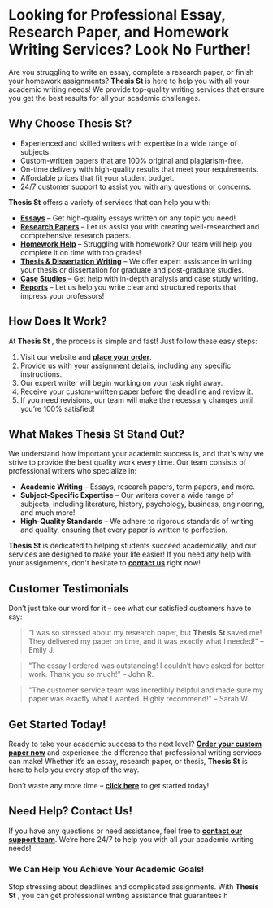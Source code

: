 # Looking for Professional Essay, Research Paper, and Homework Writing Services? Look No Further!

Are you struggling to write an essay, complete a research paper, or finish your homework assignments? **Thesis St** is here to help you with all your academic writing needs! We provide top-quality writing services that ensure you get the best results for all your academic challenges.

## Why Choose **Thesis St**?

- Experienced and skilled writers with expertise in a wide range of subjects.
- Custom-written papers that are 100% original and plagiarism-free.
- On-time delivery with high-quality results that meet your requirements.
- Affordable prices that fit your student budget.
- 24/7 customer support to assist you with any questions or concerns.

**Thesis St** offers a variety of services that can help you with:

- [**Essays**](https://tinyurl.com/topessay?keyword=thesis+st) – Get high-quality essays written on any topic you need!
- [**Research Papers**](https://tinyurl.com/topessay?keyword=thesis+st) – Let us assist you with creating well-researched and comprehensive research papers.
- [**Homework Help**](https://tinyurl.com/topessay?keyword=thesis+st) – Struggling with homework? Our team will help you complete it on time with top grades!
- [**Thesis & Dissertation Writing**](https://tinyurl.com/topessay?keyword=thesis+st) – We offer expert assistance in writing your thesis or dissertation for graduate and post-graduate studies.
- [**Case Studies**](https://tinyurl.com/topessay?keyword=thesis+st) – Get help with in-depth analysis and case study writing.
- [**Reports**](https://tinyurl.com/topessay?keyword=thesis+st) – Let us help you write clear and structured reports that impress your professors!

## How Does It Work?

At **Thesis St** , the process is simple and fast! Just follow these easy steps:

1. Visit our website and [**place your order**](https://tinyurl.com/topessay?keyword=thesis+st).
2. Provide us with your assignment details, including any specific instructions.
3. Our expert writer will begin working on your task right away.
4. Receive your custom-written paper before the deadline and review it.
5. If you need revisions, our team will make the necessary changes until you’re 100% satisfied!

## What Makes **Thesis St** Stand Out?

We understand how important your academic success is, and that's why we strive to provide the best quality work every time. Our team consists of professional writers who specialize in:

- **Academic Writing** – Essays, research papers, term papers, and more.
- **Subject-Specific Expertise** – Our writers cover a wide range of subjects, including literature, history, psychology, business, engineering, and much more!
- **High-Quality Standards** – We adhere to rigorous standards of writing and quality, ensuring that every paper is written to perfection.

**Thesis St** is dedicated to helping students succeed academically, and our services are designed to make your life easier! If you need any help with your assignments, don't hesitate to [**contact us**](https://tinyurl.com/topessay?keyword=thesis+st) right now!

## Customer Testimonials

Don’t just take our word for it – see what our satisfied customers have to say:

> "I was so stressed about my research paper, but **Thesis St** saved me! They delivered my paper on time, and it was exactly what I needed!" – Emily J.

> "The essay I ordered was outstanding! I couldn’t have asked for better work. Thank you so much!" – John R.

> "The customer service team was incredibly helpful and made sure my paper was exactly what I wanted. Highly recommend!" – Sarah W.

## Get Started Today!

Ready to take your academic success to the next level? [**Order your custom paper now**](https://tinyurl.com/topessay?keyword=thesis+st) and experience the difference that professional writing services can make! Whether it’s an essay, research paper, or thesis, **Thesis St** is here to help you every step of the way.

Don’t waste any more time – [**click here**](https://tinyurl.com/topessay?keyword=thesis+st) to get started today!

## Need Help? Contact Us!

If you have any questions or need assistance, feel free to [**contact our support team**](https://tinyurl.com/topessay?keyword=thesis+st). We’re here 24/7 to help you with all your academic writing needs!

### We Can Help You Achieve Your Academic Goals!

Stop stressing about deadlines and complicated assignments. With **Thesis St** , you can get professional writing assistance that guarantees h
